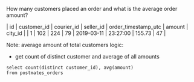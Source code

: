 
How many customers placed an order and what is the average order amount?

| id	| customer_id	| courier_id	| seller_id	| order_timestamp_utc	| amount | city_id | 
| 1	| 102	| 224	| 79	| 2019-03-11 | 23:27:00	| 155.73	| 47 | 

Note: average amount of total customers
logic:
- get count of distinct customer and average of all amounts
```
select count(distinct customer_id), avg(amount)
from postmates_orders
```
